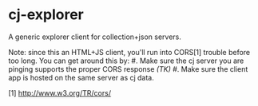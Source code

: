 cj-explorer
===========

A generic explorer client for collection+json servers.

Note: since this an HTML+JS client, you'll run into CORS[1] trouble before too long. You can get around this by:
 #. Make sure the cj server you are pinging supports the proper CORS response
_(TK)_
 #. Make sure the client app is hosted on the same server as cj data.


[1] http://www.w3.org/TR/cors/

